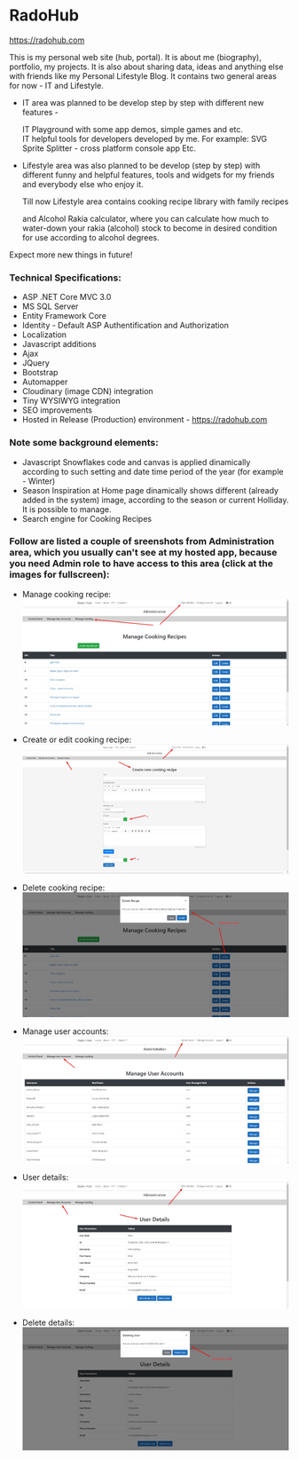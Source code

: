 # RadoHub

https://radohub.com

This is my personal web site (hub, portal). It is about me (biography), portfolio, my projects. It is also about sharing data, ideas and anything else with friends like my Personal Lifestyle Blog. It contains two general areas for now - IT and Lifestyle. 

- IT area was planned to be develop step by step with different new features - 

  IT Playground with some app demos, simple games and etc.  
  IT helpful tools for developers developed by me. 
  For example: SVG Sprite Splitter - cross platform console app 
  Etc.
  
- Lifestyle area was also planned to be develop (step by step) with different funny and helpful features, tools and widgets for my friends and everybody else who enjoy it.

  Till now Lifestyle area contains cooking recipe library with family recipes 
  
  and Alcohol Rakia calculator, where you can calculate how much to water-down your rakia (alcohol) stock to become in desired condition for use according to alcohol degrees.

Expect more new things in future!

### Technical Specifications:
- ASP .NET Core MVC 3.0 
- MS SQL Server 
- Entity Framework Core
- Identity - Default ASP Authentification and Authorization
- Localization
- Javascript additions
- Ajax
- JQuery
- Bootstrap
- Automapper
- Cloudinary (image CDN) integration
- Tiny WYSIWYG integration
- SEO improvements
- Hosted in Release (Production) environment - https://radohub.com

### Note some background elements:
- Javascript Snowflakes code and canvas is applied dinamically according to such setting and date time period of the year (for example - Winter)
- Season Inspiration at Home page dinamically shows different (already added in the system) image, according to the season or current Holliday. It is possible to manage. 
- Search engine for Cooking Recipes


### Follow are listed a couple of sreenshots from Administration area, which you usually can't see at my hosted app, because you need Admin role to have access to this area (click at the images for fullscreen):

- Manage cooking recipe:
![Manage cooking recipe](/documentation_resources/app_screenshots/manage_cooking.jpg?raw=true)

- Create or edit cooking recipe:
![Create or edit cooking recipe](/documentation_resources/app_screenshots/create_cooking_recipe.jpg?raw=true)

- Delete cooking recipe:
![Delete cooking recipe](/documentation_resources/app_screenshots/delete_recipe.jpg?raw=true)

- Manage user accounts:
![Manage user accounts](/documentation_resources/app_screenshots/manage_user_accounts.jpg?raw=true)

- User details:
![User details](/documentation_resources/app_screenshots/user_details.jpg?raw=true)

- Delete details:
![Delete details](/documentation_resources/app_screenshots/delete_user.jpg?raw=true)
